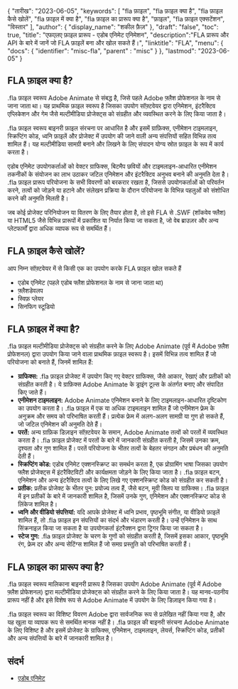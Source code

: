 {
"तारीख": "2023-06-05",
  "keywords": [
"fla फ़ाइल",
"fla फ़ाइल क्या है",
"fla फ़ाइल कैसे खोलें",
"fla फ़ाइल में क्या है",
"fla फ़ाइल का प्रारूप क्या है",
"फ़ाइल",
"fla फ़ाइल एक्सटेंशन",
"विस्तार"
],
  "author": {
"display_name": "शकील फ़ैज़"
},
"draft": "false",
"toc": true,
"title": "एफएलए फ़ाइल प्रारूप - एडोब एनिमेट एनिमेशन",
  "description":"FLA प्रारूप और API के बारे में जानें जो FLA फ़ाइलें बना और खोल सकते हैं।",
"linktitle": "FLA",
  "menu": {
    "docs": {
      "identifier": "misc-fla",
"parent" : "misc"
}
},
"lastmod": "2023-06-05"
}

## FLA फ़ाइल क्या है?

.fla फ़ाइल स्वरूप Adobe Animate से संबद्ध है, जिसे पहले Adobe फ़्लैश प्रोफेशनल के नाम से जाना जाता था। यह प्राथमिक फ़ाइल स्वरूप है जिसका उपयोग सॉफ़्टवेयर द्वारा एनिमेशन, इंटरैक्टिव एप्लिकेशन और गेम जैसे मल्टीमीडिया प्रोजेक्ट्स को संग्रहीत और व्यवस्थित करने के लिए किया जाता है।

.fla फ़ाइल स्वरूप बाइनरी फ़ाइल संरचना पर आधारित है और इसमें ग्राफ़िक्स, एनीमेशन टाइमलाइन, स्क्रिप्टिंग कोड, ध्वनि फ़ाइलें और प्रोजेक्ट में उपयोग की जाने वाली अन्य संपत्तियों सहित विभिन्न तत्व शामिल हैं। यह मल्टीमीडिया सामग्री बनाने और लिखने के लिए संपादन योग्य स्रोत फ़ाइल के रूप में कार्य करता है।

एडोब एनिमेट उपयोगकर्ताओं को वेक्टर ग्राफिक्स, बिटमैप छवियों और टाइमलाइन-आधारित एनीमेशन तकनीकों के संयोजन का लाभ उठाकर जटिल एनिमेशन और इंटरैक्टिव अनुभव बनाने की अनुमति देता है। .fla फ़ाइल प्रारूप परियोजना के सभी विवरणों को बरकरार रखता है, जिससे उपयोगकर्ताओं को परिवर्तन करने, तत्वों को जोड़ने या हटाने और संलेखन प्रक्रिया के दौरान परियोजना के विभिन्न पहलुओं को संशोधित करने की अनुमति मिलती है।

जब कोई प्रोजेक्ट परिनियोजन या वितरण के लिए तैयार होता है, तो इसे FLA से .SWF (शॉकवेव फ्लैश) या HTML5 जैसे विभिन्न प्रारूपों में प्रकाशित या निर्यात किया जा सकता है, जो वेब ब्राउज़र और अन्य प्लेटफार्मों द्वारा अधिक व्यापक रूप से समर्थित हैं।

## FLA फ़ाइल कैसे खोलें?

आप निम्न सॉफ़्टवेयर में से किसी एक का उपयोग करके FLA फ़ाइल खोल सकते हैं

- एडोब एनिमेट (पहले एडोब फ्लैश प्रोफेशनल के नाम से जाना जाता था)
- फ़्लैशडेवलप
- स्विफ़ प्लेयर
- सिनफिग स्टूडियो

## FLA फ़ाइल में क्या है?

.fla फ़ाइल मल्टीमीडिया प्रोजेक्ट्स को संग्रहीत करने के लिए Adobe Animate (पूर्व में Adobe फ़्लैश प्रोफेशनल) द्वारा उपयोग किया जाने वाला प्राथमिक फ़ाइल स्वरूप है। इसमें विभिन्न तत्व शामिल हैं जो परियोजना को बनाते हैं, जिनमें शामिल हैं:

- **ग्राफिक्स:** .fla फ़ाइल प्रोजेक्ट में उपयोग किए गए वेक्टर ग्राफिक्स, जैसे आकार, रेखाएं और प्रतीकों को संग्रहीत करती है। ये ग्राफ़िक्स Adobe Animate के ड्राइंग टूल्स के अंतर्गत बनाए और संपादित किए जाते हैं।
- **एनीमेशन टाइमलाइन:** Adobe Animate एनिमेशन बनाने के लिए टाइमलाइन-आधारित दृष्टिकोण का उपयोग करता है। .fla फ़ाइल में एक या अधिक टाइमलाइन शामिल हैं जो एनीमेशन फ़्रेम के अनुक्रम और समय को परिभाषित करती हैं। प्रत्येक फ्रेम में अलग-अलग सामग्री या गुण हो सकते हैं, जो जटिल एनिमेशन की अनुमति देते हैं।
- **परतें:** अन्य ग्राफ़िक डिज़ाइन सॉफ़्टवेयर के समान, Adobe Animate तत्वों को परतों में व्यवस्थित करता है। .fla फ़ाइल प्रोजेक्ट में परतों के बारे में जानकारी संग्रहीत करती है, जिसमें उनका क्रम, दृश्यता और गुण शामिल हैं। परतें परियोजना के भीतर तत्वों के बेहतर संगठन और प्रबंधन की अनुमति देती हैं।
- **स्क्रिप्टिंग कोड:** एडोब एनिमेट एक्शनस्क्रिप्ट का समर्थन करता है, एक प्रोग्रामिंग भाषा जिसका उपयोग फ्लैश प्रोजेक्ट्स में इंटरैक्टिविटी और कार्यक्षमता जोड़ने के लिए किया जाता है। .fla फ़ाइल बटन, एनिमेशन और अन्य इंटरैक्टिव तत्वों के लिए लिखे गए एक्शनस्क्रिप्ट कोड को संग्रहीत कर सकती है।
- **प्रतीक:** प्रतीक प्रोजेक्ट के भीतर पुन: प्रयोज्य तत्व हैं, जैसे बटन, मूवी क्लिप या ग्राफिक्स। .fla फ़ाइल में इन प्रतीकों के बारे में जानकारी शामिल है, जिसमें उनके गुण, एनिमेशन और एक्शनस्क्रिप्ट कोड से लिंकेज शामिल है।
- **ध्वनि और वीडियो संपत्तियां:** यदि आपके प्रोजेक्ट में ध्वनि प्रभाव, पृष्ठभूमि संगीत, या वीडियो फ़ाइलें शामिल हैं, तो .fla फ़ाइल इन संपत्तियों का संदर्भ और भंडारण करती है। उन्हें एनिमेशन के साथ सिंक्रनाइज़ किया जा सकता है या उपयोगकर्ता इंटरैक्शन द्वारा ट्रिगर किया जा सकता है।
- **स्टेज गुण:** .fla फ़ाइल प्रोजेक्ट के चरण के गुणों को संग्रहीत करती है, जिसमें इसका आकार, पृष्ठभूमि रंग, फ्रेम दर और अन्य सेटिंग्स शामिल हैं जो समग्र प्रस्तुति को परिभाषित करती हैं।

## FLA फ़ाइल का प्रारूप क्या है?

.fla फ़ाइल स्वरूप मालिकाना बाइनरी प्रारूप है जिसका उपयोग Adobe Animate (पूर्व में Adobe फ़्लैश प्रोफेशनल) द्वारा मल्टीमीडिया प्रोजेक्ट्स को संग्रहीत करने के लिए किया जाता है। यह मानव-पठनीय प्रारूप नहीं है और इसे विशेष रूप से Adobe Animate में उपयोग के लिए डिज़ाइन किया गया है।

.fla फ़ाइल स्वरूप का विशिष्ट विवरण Adobe द्वारा सार्वजनिक रूप से प्रलेखित नहीं किया गया है, और यह खुला या व्यापक रूप से समर्थित मानक नहीं है। .fla फ़ाइल की बाइनरी संरचना Adobe Animate के लिए विशिष्ट है और इसमें प्रोजेक्ट के ग्राफिक्स, एनिमेशन, टाइमलाइन, लेयर्स, स्क्रिप्टिंग कोड, प्रतीकों और अन्य संपत्तियों के बारे में जानकारी शामिल है।

## संदर्भ
* [एडोब एनिमेट](https://en.wikipedia.org/wiki/Adobe_Animate)


